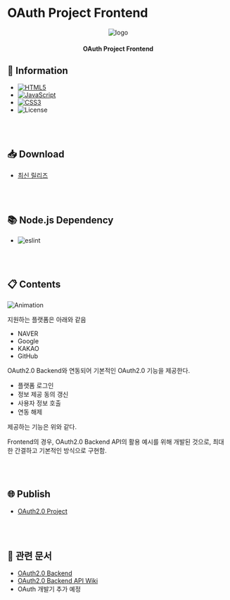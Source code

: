 # OAuth Project Frontend

<p align="center"><img src="https://project.itcode.dev/oauth2/assets/images/logo.png" alt="logo" /></p>

<h4 align="center">OAuth Project Frontend</h4>

## 📙 Information

* [![HTML5](http://img.shields.io/badge/HTML5-E34F26?style=flat-square&logo=html5&logoWidth=25&logoColor=FFF)](https://developer.mozilla.org/ko/docs/Web/HTML)
* [![JavaScript](http://img.shields.io/badge/JavaScript-F7DF1E?style=flat-square&logo=javascript&logoWidth=25&logoColor=000)](https://developer.mozilla.org/ko/docs/Web/JavaScript)
* [![CSS3](http://img.shields.io/badge/CSS3-1572B6?style=flat-square&logo=css3&logoWidth=25)](https://developer.mozilla.org/ko/docs/Web/CSS)
* ![License](https://img.shields.io/github/license/RWB0104/oauth2)

<br />
<br />

## 📥 Download

* [최신 릴리즈](https://github.com/RWB0104/oauth2/tags)

<br />
<br />

## 📚 Node.js Dependency

* ![eslint](https://img.shields.io/badge/eslint-^7.32.0-blue)

<br />
<br />

## 📋 Contents

![Animation](https://user-images.githubusercontent.com/50317129/138373743-ca6372cb-4c2e-4517-9190-4babdde6b98a.gif)

지원하는 플랫폼은 아래와 같음

* NAVER
* Google
* KAKAO
* GitHub

OAuth2.0 Backend와 연동되어 기본적인 OAuth2.0 기능을 제공한다.

* 플랫폼 로그인
* 정보 제공 동의 갱신
* 사용자 정보 호출
* 연동 해제

제공하는 기능은 위와 같다.

Frontend의 경우, OAuth2.0 Backend API의 활용 예시를 위해 개발된 것으로, 최대한 간결하고 기본적인 방식으로 구현함.

<br />
<br />

## 🌐 Publish

* [OAuth2.0 Project](https://project.itcode.dev/oauth2)

<br />
<br />

## 📄 관련 문서

* [OAuth2.0 Backend](https://github.com/RWB0104/api.itcode.dev-oauth2)
* [OAuth2.0 Backend API Wiki](https://github.com/RWB0104/api.itcode.dev-oauth2/wiki/OAuth2.0-Backend)
* OAuth 개발기 추가 예정